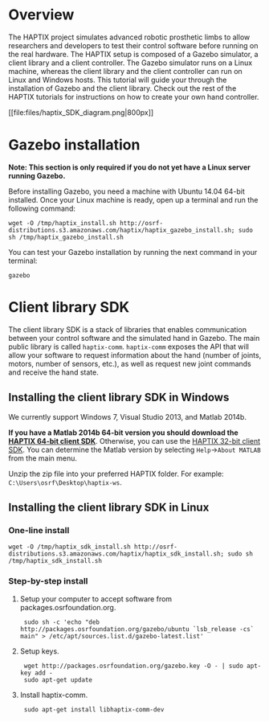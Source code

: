 # Overview

The HAPTIX project simulates advanced robotic prosthetic limbs to allow
researchers and developers to test their control software before running on the
real hardware. The HAPTIX setup is composed of a Gazebo simulator, a client
library and a client controller. The Gazebo simulator runs on a Linux machine,
whereas the client library and the client controller can run on Linux and
Windows hosts. This tutorial will guide your through the installation of Gazebo
and the client library. Check out the rest of the HAPTIX tutorials for
instructions on how to create your own hand controller.

[[file:files/haptix_SDK_diagram.png|800px]]

# Gazebo installation

**Note: This section is only required if you do not yet have a Linux server
running Gazebo.**

Before installing Gazebo, you need a machine with Ubuntu 14.04 64-bit
installed. Once your Linux machine is ready, open up a terminal and run the
following command:

~~~
wget -O /tmp/haptix_install.sh http://osrf-distributions.s3.amazonaws.com/haptix/haptix_gazebo_install.sh; sudo sh /tmp/haptix_gazebo_install.sh
~~~

You can test your Gazebo installation by running the next command in your
terminal:

~~~
gazebo
~~~

# Client library SDK

The client library SDK is a stack of libraries that enables communication
between your control software and the simulated hand in Gazebo. The main public library is
called `haptix-comm`. `haptix-comm` exposes the API that will allow your software to
request information about the hand (number of joints, motors, number of sensors,
etc.), as well as request new joint commands and receive the hand state.

## Installing the client library SDK in Windows

We currently support Windows 7, Visual Studio 2013, and Matlab 2014b.

**If you have a Matlab 2014b 64-bit version you should download the
 [HAPTIX 64-bit client SDK](http://osrf-distributions.s3.amazonaws.com/haptix/hx_gz_sdk-0.1.0-release-x64.zip)**.
Otherwise, you can use the
 [HAPTIX 32-bit client SDK](http://osrf-distributions.s3.amazonaws.com/haptix/hx_gz_sdk-0.1.0-release-Win32.zip). You can
 determine the Matlab version by selecting `Help`->`About MATLAB` from the main
 menu.

Unzip the zip file into your preferred HAPTIX folder. For example: `C:\Users\osrf\Desktop\haptix-ws`.

## Installing the client library SDK in Linux

###  One-line install

~~~
wget -O /tmp/haptix_sdk_install.sh http://osrf-distributions.s3.amazonaws.com/haptix/haptix_sdk_install.sh; sudo sh /tmp/haptix_sdk_install.sh
~~~

### Step-by-step install

1. Setup your computer to accept software from packages.osrfoundation.org.

        sudo sh -c 'echo "deb http://packages.osrfoundation.org/gazebo/ubuntu `lsb_release -cs` main" > /etc/apt/sources.list.d/gazebo-latest.list'

1. Setup keys.

        wget http://packages.osrfoundation.org/gazebo.key -O - | sudo apt-key add -
        sudo apt-get update

1. Install haptix-comm.

        sudo apt-get install libhaptix-comm-dev